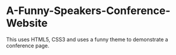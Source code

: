 # A-Funny-Speakers-Conference-Website
This uses HTML5, CSS3 and uses a funny theme to demonstrate a conference page.
